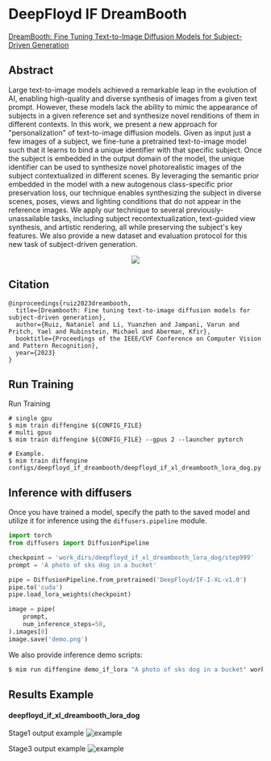 # DeepFloyd IF DreamBooth

[DreamBooth: Fine Tuning Text-to-Image Diffusion Models for Subject-Driven Generation](https://arxiv.org/abs/2208.12242)

## Abstract

Large text-to-image models achieved a remarkable leap in the evolution of AI, enabling high-quality and diverse synthesis of images from a given text prompt. However, these models lack the ability to mimic the appearance of subjects in a given reference set and synthesize novel renditions of them in different contexts. In this work, we present a new approach for "personalization" of text-to-image diffusion models. Given as input just a few images of a subject, we fine-tune a pretrained text-to-image model such that it learns to bind a unique identifier with that specific subject. Once the subject is embedded in the output domain of the model, the unique identifier can be used to synthesize novel photorealistic images of the subject contextualized in different scenes. By leveraging the semantic prior embedded in the model with a new autogenous class-specific prior preservation loss, our technique enables synthesizing the subject in diverse scenes, poses, views and lighting conditions that do not appear in the reference images. We apply our technique to several previously-unassailable tasks, including subject recontextualization, text-guided view synthesis, and artistic rendering, all while preserving the subject's key features. We also provide a new dataset and evaluation protocol for this new task of subject-driven generation.

<div align=center>
<img src="https://github.com/okotaku/dethub/assets/24734142/33b1953d-ce42-4f9a-bcbc-87050cfe4f6f"/>
</div>

## Citation

```
@inproceedings{ruiz2023dreambooth,
  title={Dreambooth: Fine tuning text-to-image diffusion models for subject-driven generation},
  author={Ruiz, Nataniel and Li, Yuanzhen and Jampani, Varun and Pritch, Yael and Rubinstein, Michael and Aberman, Kfir},
  booktitle={Proceedings of the IEEE/CVF Conference on Computer Vision and Pattern Recognition},
  year={2023}
}
```

## Run Training

Run Training

```
# single gpu
$ mim train diffengine ${CONFIG_FILE}
# multi gpus
$ mim train diffengine ${CONFIG_FILE} --gpus 2 --launcher pytorch

# Example.
$ mim train diffengine configs/deepfloyd_if_dreambooth/deepfloyd_if_xl_dreambooth_lora_dog.py
```

## Inference with diffusers

Once you have trained a model, specify the path to the saved model and utilize it for inference using the `diffusers.pipeline` module.

```py
import torch
from diffusers import DiffusionPipeline

checkpoint = 'work_dirs/deepfloyd_if_xl_dreambooth_lora_dog/step999'
prompt = 'A photo of sks dog in a bucket'

pipe = DiffusionPipeline.from_pretrained('DeepFloyd/IF-I-XL-v1.0')
pipe.to('cuda')
pipe.load_lora_weights(checkpoint)

image = pipe(
    prompt,
    num_inference_steps=50,
).images[0]
image.save('demo.png')
```

We also provide inference demo scripts:

```bash
$ mim run diffengine demo_if_lora "A photo of sks dog in a bucket" work_dirs/deepfloyd_if_xl_dreambooth_lora_dog/step999
```

## Results Example

#### deepfloyd_if_xl_dreambooth_lora_dog

Stage1 output example
![example](https://github.com/okotaku/diffengine/assets/24734142/eb4082f1-a155-4d6a-b536-36a93aa19a96)

Stage3 output example
![example](https://github.com/okotaku/diffengine/assets/24734142/0c6ee93e-661a-4242-9ce5-f7d15d7a1855)
